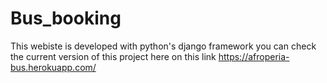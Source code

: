 # Bus_booking
This webiste is developed with python's django framework
you can check the current version of this project here on this link https://afroperia-bus.herokuapp.com/
